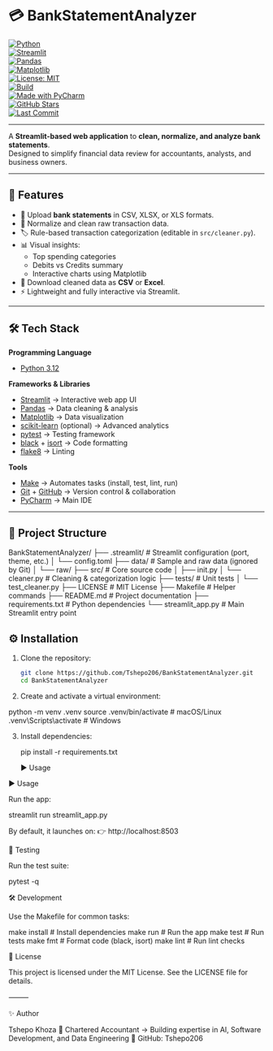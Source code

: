 # 💳 BankStatementAnalyzer

[![Python](https://img.shields.io/badge/Python-3.12-blue.svg)](https://www.python.org/)  
[![Streamlit](https://img.shields.io/badge/Streamlit-Framework-red)](https://streamlit.io/)  
[![Pandas](https://img.shields.io/badge/Pandas-Data--Analysis-yellow)](https://pandas.pydata.org/)  
[![Matplotlib](https://img.shields.io/badge/Matplotlib-Visualization-green)](https://matplotlib.org/)  
[![License: MIT](https://img.shields.io/badge/License-MIT-black.svg)](LICENSE)  
[![Build](https://img.shields.io/badge/Build-Passing-brightgreen)](#)  
[![Made with PyCharm](https://img.shields.io/badge/Made%20with-PyCharm-lightgrey?logo=pycharm)](https://www.jetbrains.com/pycharm/)  
[![GitHub Stars](https://img.shields.io/github/stars/Tshepo206/BankStatementAnalyzer?style=social)](https://github.com/Tshepo206/BankStatementAnalyzer/stargazers)  
[![Last Commit](https://img.shields.io/github/last-commit/Tshepo206/BankStatementAnalyzer)](https://github.com/Tshepo206/BankStatementAnalyzer/commits/main)  

---

A **Streamlit-based web application** to **clean, normalize, and analyze bank statements**.  
Designed to simplify financial data review for accountants, analysts, and business owners.

---

## 🚀 Features
- 📂 Upload **bank statements** in CSV, XLSX, or XLS formats.
- 🧹 Normalize and clean raw transaction data.
- 🏷️ Rule-based transaction categorization (editable in `src/cleaner.py`).
- 📊 Visual insights:  
  - Top spending categories  
  - Debits vs Credits summary  
  - Interactive charts using Matplotlib
- 💾 Download cleaned data as **CSV** or **Excel**.
- ⚡ Lightweight and fully interactive via Streamlit.

---

## 🛠️ Tech Stack

**Programming Language**
- [Python 3.12](https://www.python.org/)

**Frameworks & Libraries**
- [Streamlit](https://streamlit.io/) → Interactive web app UI  
- [Pandas](https://pandas.pydata.org/) → Data cleaning & analysis  
- [Matplotlib](https://matplotlib.org/) → Data visualization  
- [scikit-learn](https://scikit-learn.org/) (optional) → Advanced analytics  
- [pytest](https://docs.pytest.org/) → Testing framework  
- [black](https://black.readthedocs.io/) + [isort](https://pycqa.github.io/isort/) → Code formatting  
- [flake8](https://flake8.pycqa.org/) → Linting

**Tools**
- [Make](https://www.gnu.org/software/make/) → Automates tasks (install, test, lint, run)  
- [Git](https://git-scm.com/) + [GitHub](https://github.com/) → Version control & collaboration  
- [PyCharm](https://www.jetbrains.com/pycharm/) → Main IDE  

---

## 📂 Project Structure

BankStatementAnalyzer/
├── .streamlit/           # Streamlit configuration (port, theme, etc.)
│   └── config.toml
├── data/                 # Sample and raw data (ignored by Git)
│   └── raw/
├── src/                  # Core source code
│   ├── init.py
│   └── cleaner.py        # Cleaning & categorization logic
├── tests/                # Unit tests
│   └── test_cleaner.py
├── LICENSE               # MIT License
├── Makefile              # Helper commands
├── README.md             # Project documentation
├── requirements.txt      # Python dependencies
└── streamlit_app.py      # Main Streamlit entry point

## ⚙️ Installation

1. Clone the repository:
   ```bash
   git clone https://github.com/Tshepo206/BankStatementAnalyzer.git
   cd BankStatementAnalyzer

2. Create and activate a virtual environment:

  python -m venv .venv
source .venv/bin/activate   # macOS/Linux
.venv\Scripts\activate      # Windows

3. Install dependencies:

    pip install -r requirements.txt

    ▶️ Usage

▶️ Usage

Run the app:

streamlit run streamlit_app.py

By default, it launches on:
👉 http://localhost:8503

🧪 Testing

Run the test suite:

pytest -q

🛠 Development

Use the Makefile for common tasks:

make install   # Install dependencies
make run       # Run the app
make test      # Run tests
make fmt       # Format code (black, isort)
make lint      # Run lint checks

📜 License

This project is licensed under the MIT License.
See the LICENSE file for details.

⸻

✨ Author

Tshepo Khoza
📌 Chartered Accountant → Building expertise in AI, Software Development, and Data Engineering
🔗 GitHub: Tshepo206


